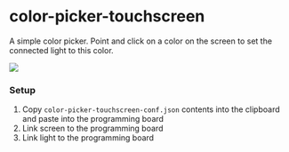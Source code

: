 # color-picker-touchscreen

A simple color picker. Point and click on a color on the screen to set the connected light to this color.

![](raw/color-picker-touchscreen.gif)

### Setup
1. Copy `color-picker-touchscreen-conf.json` contents into the clipboard and paste into the programming board
2. Link screen to the programming board
3. Link light to the programming board
                
